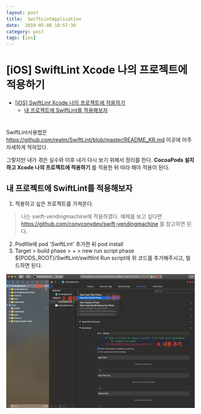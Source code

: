 ```yaml
---
layout: post
title:  SwiftLintApplication
date:  2019-05-08 10:57:30
category: post
tags: [ios]
---
```


# [iOS] SwiftLint Xcode 나의 프로젝트에 적용하기

- [[iOS] SwiftLint Xcode 나의 프로젝트에 적용하기](#ios-swiftlint-xcode-%EB%82%98%EC%9D%98-%ED%94%84%EB%A1%9C%EC%A0%9D%ED%8A%B8%EC%97%90-%EC%A0%81%EC%9A%A9%ED%95%98%EA%B8%B0)
  - [내 프로젝트에 SwiftLint를 적용해보자](#%EB%82%B4-%ED%94%84%EB%A1%9C%EC%A0%9D%ED%8A%B8%EC%97%90-swiftlint%EB%A5%BC-%EC%A0%81%EC%9A%A9%ED%95%B4%EB%B3%B4%EC%9E%90)

#

SwiftLint사용법은 
https://github.com/realm/SwiftLint/blob/master/README_KR.md
이곳에 아주 자세하게 적혀있다. 

그렇지만 내가 겪은 실수와 이후 내가 다시 보기 위해서 정리를 한다. 
**CocoaPods 설치하고 Xcode 나의 프로젝트에 적용하기** 를 적용한 뒤 따라 해야 적용이 된다.


## 내 프로젝트에 SwiftLint를 적용해보자

1. 적용하고 싶은 프로젝트를 가져온다.
> 나는 swift-vendingmachine에 적용하였다. 예제를 보고 싶다면
> https://github.com/conyconydev/swift-vendingmachine
> 를 참고하면 된다.

2. Podfile에 pod 'SwiftLint' 추가한 뒤 pod install
3. Target > build phase > + > new run script phase
${PODS_ROOT}/SwiftLint/swiftlint
Run script에 위 코드를 추가해주시고, 빌드하면 된다.

![swiftLint](https://github.com/conyconydev/conyconydev.github.io/blob/master/_posts/postImg/SwiftLint.png?raw=true)

